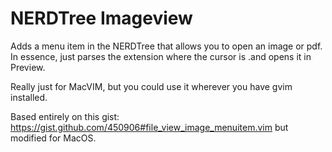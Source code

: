 NERDTree Imageview
==================

Adds a menu item in the NERDTree that allows you to open an image or pdf. In
essence, just parses the extension where the cursor is .and opens it in Preview.

Really just for MacVIM, but you could use it wherever you have gvim installed.

Based entirely on this gist: https://gist.github.com/450906#file_view_image_menuitem.vim
but modified for MacOS.


